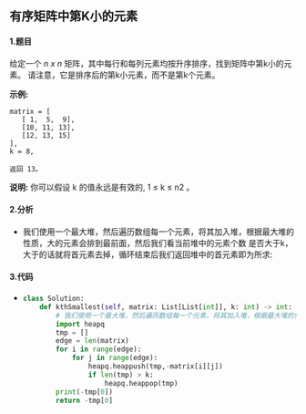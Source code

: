 ## 有序矩阵中第K小的元素

#### 1.题目

给定一个 *n x n* 矩阵，其中每行和每列元素均按升序排序，找到矩阵中第k小的元素。
请注意，它是排序后的第k小元素，而不是第k个元素。

**示例:**

```
matrix = [
   [ 1,  5,  9],
   [10, 11, 13],
   [12, 13, 15]
],
k = 8,

返回 13。
```

**说明:** 
你可以假设 k 的值永远是有效的, 1 ≤ k ≤ n2 。

#### 2.分析

- 我们使用一个最大堆，然后遍历数组每一个元素，将其加入堆，根据最大堆的性质，大的元素会排到最前面，然后我们看当前堆中的元素个数 是否大于k，大于的话就将首元素去掉，循环结束后我们返回堆中的首元素即为所求:

#### 3.代码

- ```python
  class Solution:
      def kthSmallest(self, matrix: List[List[int]], k: int) -> int:
          # 我们使用一个最大堆，然后遍历数组每一个元素，将其加入堆，根据最大堆的性质，大的元素会排到最前面，然后我们看当前堆中的元素个数         # 是否大于k，大于的话就将首元素去掉，循环结束后我们返回堆中的首元素即为所求:
          import heapq
          tmp = []
          edge = len(matrix)
          for i in range(edge):
              for j in range(edge): 
                  heapq.heappush(tmp,-matrix[i][j])
                  if len(tmp) > k:
                      heapq.heappop(tmp)
          print(-tmp[0])
          return -tmp[0]

  ```

  ​